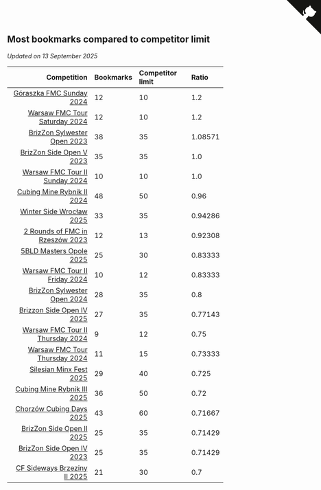 ## Most bookmarks compared to competitor limit

*Updated on 13 September 2025*

| Competition | Bookmarks | Competitor limit | Ratio |
| ---: | :--- | :--- | :--- |
| [Góraszka FMC Sunday 2024](https://www.worldcubeassociation.org/competitions/GoraszkaFMCSunday2024) | 12 | 10 | 1.2 |
| [Warsaw FMC Tour Saturday 2024](https://www.worldcubeassociation.org/competitions/WarsawFMCTourSaturday2024) | 12 | 10 | 1.2 |
| [BrizZon Sylwester Open 2023](https://www.worldcubeassociation.org/competitions/BrizZonSylwesterOpen2023) | 38 | 35 | 1.08571 |
| [BrizZon Side Open V 2023](https://www.worldcubeassociation.org/competitions/BrizZonSideOpenV2023) | 35 | 35 | 1.0 |
| [Warsaw FMC Tour II Sunday 2024](https://www.worldcubeassociation.org/competitions/WarsawFMCTourIISunday2024) | 10 | 10 | 1.0 |
| [Cubing Mine Rybnik II 2024](https://www.worldcubeassociation.org/competitions/CubingMineRybnikII2024) | 48 | 50 | 0.96 |
| [Winter Side Wrocław 2025](https://www.worldcubeassociation.org/competitions/WinterSideWroclaw2025) | 33 | 35 | 0.94286 |
| [2 Rounds of FMC in Rzeszów 2023](https://www.worldcubeassociation.org/competitions/2RoundsofFMCinRzeszow2023) | 12 | 13 | 0.92308 |
| [5BLD Masters Opole 2025](https://www.worldcubeassociation.org/competitions/5BLDMastersOpole2025) | 25 | 30 | 0.83333 |
| [Warsaw FMC Tour II Friday 2024](https://www.worldcubeassociation.org/competitions/WarsawFMCTourIIFriday2024) | 10 | 12 | 0.83333 |
| [BrizZon Sylwester Open 2024](https://www.worldcubeassociation.org/competitions/BrizZonSylwesterOpen2024) | 28 | 35 | 0.8 |
| [Brizzon Side Open IV 2025](https://www.worldcubeassociation.org/competitions/BrizzonSideOpenIV2025) | 27 | 35 | 0.77143 |
| [Warsaw FMC Tour II Thursday 2024](https://www.worldcubeassociation.org/competitions/WarsawFMCTourIIThursday2024) | 9 | 12 | 0.75 |
| [Warsaw FMC Tour Thursday 2024](https://www.worldcubeassociation.org/competitions/WarsawFMCTourThursday2024) | 11 | 15 | 0.73333 |
| [Silesian Minx Fest 2025](https://www.worldcubeassociation.org/competitions/SilesianMinxFest2025) | 29 | 40 | 0.725 |
| [Cubing Mine Rybnik III 2025](https://www.worldcubeassociation.org/competitions/CubingMineRybnikIII2025) | 36 | 50 | 0.72 |
| [Chorzów Cubing Days 2025](https://www.worldcubeassociation.org/competitions/ChorzowCubingDays2025) | 43 | 60 | 0.71667 |
| [BrizZon Side Open II 2025](https://www.worldcubeassociation.org/competitions/BrizZonSideOpenII2025) | 25 | 35 | 0.71429 |
| [BrizZon Side Open IV 2023](https://www.worldcubeassociation.org/competitions/BrizZonSideOpenIV2023) | 25 | 35 | 0.71429 |
| [CF Sideways Brzeziny II 2025](https://www.worldcubeassociation.org/competitions/CFSidewaysBrzezinyII2025) | 21 | 30 | 0.7 |


<a href="https://github.com/maxidragon/wca_statistics_pl" class="github-corner" aria-label="View source on Github"><svg width="80" height="80" viewBox="0 0 250 250" style="fill:#151513; color:#fff; position: absolute; top: 0; border: 0; right: 0;" aria-hidden="true"><path d="M0,0 L115,115 L130,115 L142,142 L250,250 L250,0 Z"></path><path d="M128.3,109.0 C113.8,99.7 119.0,89.6 119.0,89.6 C122.0,82.7 120.5,78.6 120.5,78.6 C119.2,72.0 123.4,76.3 123.4,76.3 C127.3,80.9 125.5,87.3 125.5,87.3 C122.9,97.6 130.6,101.9 134.4,103.2" fill="currentColor" style="transform-origin: 130px 106px;" class="octo-arm"></path><path d="M115.0,115.0 C114.9,115.1 118.7,116.5 119.8,115.4 L133.7,101.6 C136.9,99.2 139.9,98.4 142.2,98.6 C133.8,88.0 127.5,74.4 143.8,58.0 C148.5,53.4 154.0,51.2 159.7,51.0 C160.3,49.4 163.2,43.6 171.4,40.1 C171.4,40.1 176.1,42.5 178.8,56.2 C183.1,58.6 187.2,61.8 190.9,65.4 C194.5,69.0 197.7,73.2 200.1,77.6 C213.8,80.2 216.3,84.9 216.3,84.9 C212.7,93.1 206.9,96.0 205.4,96.6 C205.1,102.4 203.0,107.8 198.3,112.5 C181.9,128.9 168.3,122.5 157.7,114.1 C157.9,116.9 156.7,120.9 152.7,124.9 L141.0,136.5 C139.8,137.7 141.6,141.9 141.8,141.8 Z" fill="currentColor" class="octo-body"></path></svg></a><style>.github-corner:hover .octo-arm{animation:octocat-wave 560ms ease-in-out}@keyframes octocat-wave{0%,100%{transform:rotate(0)}20%,60%{transform:rotate(-25deg)}40%,80%{transform:rotate(10deg)}}@media (max-width:500px){.github-corner:hover .octo-arm{animation:none}.github-corner .octo-arm{animation:octocat-wave 560ms ease-in-out}}</style>
